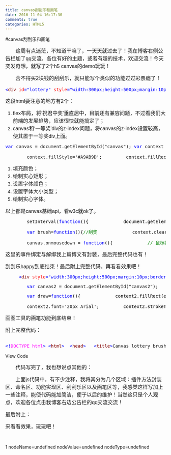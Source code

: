 ```yaml
---
title: canvas刮刮乐和画笔
date: 2016-11-04 16:17:30
comments: true
categories: HTML5
---
```


#canvas刮刮乐和画笔
<p><span style="font-family: 'comic sans ms', sans-serif; font-size: 16px;">　　这周有点迷茫，不知道干嘛了，一天天就过去了！我在博客右侧公告栏加了qq交流，各位有好的主题，或者有趣的技术，欢迎交流！今天突发奇想，就写了2个h5 canvas的demo玩玩！</span></p><p><span style="font-family: 'comic sans ms', sans-serif; font-size: 16px;">　　舍不得买2块钱的刮刮乐，就只能写个类似的功能过过彩票瘾了！</span></p><div class="cnblogs_code"> <pre><span style="color: #0000ff;">&lt;</span><span style="color: #800000;">div </span><span style="color: #ff0000;">id</span><span style="color: #0000ff;">="lottery"</span><span style="color: #ff0000;"> style</span><span style="color: #0000ff;">="width:300px;height:500px;margin:10px;background-color:lightskyblue;border-radius:5px;float:left;"</span><span style="color: #0000ff;">&gt;</span>          <span style="color: #0000ff;">&lt;</span><span style="color: #800000;">div </span><span style="color: #ff0000;">style</span><span style="color: #0000ff;">="width:300px;height:100px;line-height:100px;text-align:center;font-size:33px;color:blueviolet;"</span><span style="color: #0000ff;">&gt;</span>NICK彩票<span style="color: #0000ff;">&lt;/</span><span style="color: #800000;">div</span><span style="color: #0000ff;">&gt;</span>          <span style="color: #0000ff;">&lt;</span><span style="color: #800000;">div </span><span style="color: #ff0000;">id</span><span style="color: #0000ff;">="txt"</span><span style="color: #ff0000;"> style</span><span style="color: #0000ff;">="width:300px;height:200px;font-size:40px;color:peachpuff;display:flex;justify-content:center;align-items:center;flex-direction:column;"</span><span style="color: #0000ff;">&gt;</span>              <span style="color: #0000ff;">&lt;</span><span style="color: #800000;">span</span><span style="color: #0000ff;">&gt;</span>祝<span style="color: #0000ff;">&lt;/</span><span style="color: #800000;">span</span><span style="color: #0000ff;">&gt;</span>              <span style="color: #0000ff;">&lt;</span><span style="color: #800000;">span</span><span style="color: #0000ff;">&gt;</span>君<span style="color: #0000ff;">&lt;/</span><span style="color: #800000;">span</span><span style="color: #0000ff;">&gt;</span>              <span style="color: #0000ff;">&lt;</span><span style="color: #800000;">span</span><span style="color: #0000ff;">&gt;</span>中<span style="color: #0000ff;">&lt;/</span><span style="color: #800000;">span</span><span style="color: #0000ff;">&gt;</span>              <span style="color: #0000ff;">&lt;</span><span style="color: #800000;">span</span><span style="color: #0000ff;">&gt;</span>奖<span style="color: #0000ff;">&lt;/</span><span style="color: #800000;">span</span><span style="color: #0000ff;">&gt;</span>          <span style="color: #0000ff;">&lt;/</span><span style="color: #800000;">div</span><span style="color: #0000ff;">&gt;</span>          <span style="color: #0000ff;">&lt;</span><span style="color: #800000;">div </span><span style="color: #ff0000;">id</span><span style="color: #0000ff;">="canvasArea"</span><span style="color: #ff0000;"> style</span><span style="color: #0000ff;">="width:300px;height:200px;position:relative;"</span><span style="color: #0000ff;">&gt;</span>              <span style="color: #0000ff;">&lt;</span><span style="color: #800000;">div </span><span style="color: #ff0000;">style</span><span style="color: #0000ff;">="width:300px;height:200px;position:absolute;top:0;left:0;z-index:1;text-align:center;line-height:200px;font-weight:bold;font-size:56px;color:indianred;"</span><span style="color: #0000ff;">&gt;</span>一等奖<span style="color: #0000ff;">&lt;/</span><span style="color: #800000;">div</span><span style="color: #0000ff;">&gt;</span>              <span style="color: #0000ff;">&lt;</span><span style="color: #800000;">canvas </span><span style="color: #ff0000;">id</span><span style="color: #0000ff;">="canvas"</span><span style="color: #ff0000;"> width</span><span style="color: #0000ff;">="300px"</span><span style="color: #ff0000;"> height</span><span style="color: #0000ff;">="200px"</span><span style="color: #ff0000;"> style</span><span style="color: #0000ff;">="position:absolute;top:0;left:0;z-index:2;"</span><span style="color: #0000ff;">&gt;&lt;/</span><span style="color: #800000;">canvas</span><span style="color: #0000ff;">&gt;</span>          <span style="color: #0000ff;">&lt;/</span><span style="color: #800000;">div</span><span style="color: #0000ff;">&gt;</span>      <span style="color: #0000ff;">&lt;/</span><span style="color: #800000;">div</span><span style="color: #0000ff;">&gt;</span></pre> </div><p><span style="font-family: 'comic sans ms', sans-serif; font-size: 16px;">这段html要注意的地方有2个：</span></p><ol> <li><span style="font-family: 'comic sans ms', sans-serif; font-size: 16px;">flex布局，将&lsquo;祝君中奖&rsquo;垂直居中，目前还有兼容问题，不过看我们大前端的发展趋势，应该很快就能搞定了；</span></li> <li><span style="font-family: 'comic sans ms', sans-serif; font-size: 16px;">canvas和&lsquo;一等奖&rsquo;div的z-index问题，将canvas的z-index设置较高，使其置于一等奖div上面。</span></li> </ol><div class="cnblogs_code"> <pre><span style="color: #0000ff;">var</span> canvas = document.getElementById("canvas"<span style="color: #000000;">); </span><span style="color: #0000ff;">var</span> context = canvas.getContext("2d");</pre> </div><div class="cnblogs_code"> <pre>        context.fillStyle='#A9AB9D'<span style="color: #000000;">;         context.fillRect(</span>10,10,280,180<span style="color: #000000;">);         context.fillStyle</span>='#000'<span style="color: #000000;">;         context.font</span>='50px Arial'<span style="color: #000000;">;         context.fillText(</span>'刮奖区',75,115);</pre> </div><ol> <li><span style="font-family: 'comic sans ms', sans-serif; font-size: 16px;">填充颜色；</span></li> <li><span style="font-family: 'comic sans ms', sans-serif; font-size: 16px;">绘制实心矩形；</span></li> <li><span style="font-family: 'comic sans ms', sans-serif; font-size: 16px;">设置字体颜色；</span></li> <li><span style="font-family: 'comic sans ms', sans-serif; font-size: 16px;">设置字体大小类型；</span></li> <li><span style="font-family: 'comic sans ms', sans-serif; font-size: 16px;">绘制实心字体。</span></li> </ol><p><span style="font-family: 'comic sans ms', sans-serif; font-size: 16px;">以上都是canvas基础api，看w3c就ok了。</span></p><div class="cnblogs_code"> <pre>        setInterval(<span style="color: #0000ff;">function</span><span style="color: #000000;">(){             document.getElementById(</span>'txt').style.color = document.getElementById('txt').style.color=='peachpuff' ? 'yellow' : 'peachpuff'<span style="color: #000000;">;         },</span>500);</pre> </div><div class="cnblogs_code"> <pre>        <span style="color: #0000ff;">var</span> brush=<span style="color: #0000ff;">function</span>(){<span style="color: #008000;">//</span><span style="color: #008000;">刮奖</span>             context.clearRect(event.offsetX,event.offsetY,20,20<span style="color: #000000;">);         };</span></pre> </div><div class="cnblogs_code"> <pre>        canvas.onmousedown = <span style="color: #0000ff;">function</span><span style="color: #000000;">(){             </span><span style="color: #008000;">//</span><span style="color: #008000;"> 鼠标按下时 - 绑定鼠标跟随事件</span>             bindHandler(canvas,'mousemove',brush,<span style="color: #0000ff;">false</span><span style="color: #000000;">);         }         canvas.onmouseup </span>= <span style="color: #0000ff;">function</span><span style="color: #000000;">(){             </span><span style="color: #008000;">//</span><span style="color: #008000;"> 停止刮奖功能 - 解绑鼠标跟随事件</span>             removeHandler(canvas,"mousemove",brush,<span style="color: #0000ff;">false</span><span style="color: #000000;">);         }</span></pre> </div><p><span style="font-family: 'comic sans ms', sans-serif; font-size: 16px;">这里的事件绑定与解绑我上篇博文有封装，最后完整代码也有！</span></p><p><span style="font-family: 'comic sans ms', sans-serif; font-size: 16px;">刮刮乐happy到底结束！最后附上完整代码，再看看效果吧！</span></p><div class="cnblogs_code"> <pre>     <span style="color: #0000ff;">&lt;</span><span style="color: #800000;">div </span><span style="color: #ff0000;">style</span><span style="color: #0000ff;">="width:300px;height:500px;margin:10px;border-radius:10px;overflow:hidden;float:right;"</span><span style="color: #0000ff;">&gt;</span>          <span style="color: #0000ff;">&lt;</span><span style="color: #800000;">canvas </span><span style="color: #ff0000;">id</span><span style="color: #0000ff;">="canvas2"</span><span style="color: #ff0000;"> width</span><span style="color: #0000ff;">="300px"</span><span style="color: #ff0000;"> height</span><span style="color: #0000ff;">="500px"</span><span style="color: #ff0000;"> style</span><span style="color: #0000ff;">="background-color:lightblue;"</span><span style="color: #0000ff;">&gt;&lt;/</span><span style="color: #800000;">canvas</span><span style="color: #0000ff;">&gt;</span>      <span style="color: #0000ff;">&lt;/</span><span style="color: #800000;">div</span><span style="color: #0000ff;">&gt;</span></pre> </div><div class="cnblogs_code"> <pre>        <span style="color: #0000ff;">var</span> canvas2 = document.getElementById("canvas2"<span style="color: #000000;">);         </span><span style="color: #0000ff;">var</span> context2 = canvas2.getContext("2d");</pre> </div><div class="cnblogs_code"> <pre>        <span style="color: #0000ff;">var</span> draw=<span style="color: #0000ff;">function</span><span style="color: #000000;">(){             context2.fillRect(event.offsetX,event.offsetY,</span>10,10<span style="color: #000000;">);         };</span></pre> </div><div class="cnblogs_code"> <pre>        context2.font='20px Arial'<span style="color: #000000;">;         context2.strokeText(</span>'NICK画笔',100,30);<span style="color: #008000;">//</span><span style="color: #008000;">写个头</span>         <span style="color: #008000;">//</span><span style="color: #008000;">1. 为canvas元素onmousedown和onmouseup事件</span>         canvas2.onmousedown = <span style="color: #0000ff;">function</span><span style="color: #000000;">(){             </span><span style="color: #008000;">//</span><span style="color: #008000;"> 启用画笔功能 - 绑定鼠标跟随事件</span>             bindHandler(canvas2,'mousemove',draw,<span style="color: #0000ff;">false</span><span style="color: #000000;">);         }         canvas2.onmouseup </span>= <span style="color: #0000ff;">function</span><span style="color: #000000;">(){             </span><span style="color: #008000;">//</span><span style="color: #008000;"> 停止画笔功能 - 解绑鼠标跟随事件</span>             removeHandler(canvas2,"mousemove",draw,<span style="color: #0000ff;">false</span><span style="color: #000000;">);         }</span></pre> </div><p><span style="font-family: 'comic sans ms', sans-serif; font-size: 16px;">画图工具的画笔功能到底结束！</span></p><p><span style="font-family: 'comic sans ms', sans-serif; font-size: 16px;">附上完整代码：</span></p><div class="cnblogs_code" onclick="cnblogs_code_show('900b9f94-3fe0-4916-a8b5-cd220a54ab30')"><img id="code_img_closed_900b9f94-3fe0-4916-a8b5-cd220a54ab30" class="code_img_closed" src="http://images.cnblogs.com/OutliningIndicators/ContractedBlock.gif" alt=""><img id="code_img_opened_900b9f94-3fe0-4916-a8b5-cd220a54ab30" class="code_img_opened" style="display: none;" onclick="cnblogs_code_hide('900b9f94-3fe0-4916-a8b5-cd220a54ab30',event)" src="http://images.cnblogs.com/OutliningIndicators/ExpandedBlockStart.gif" alt=""> <div id="cnblogs_code_open_900b9f94-3fe0-4916-a8b5-cd220a54ab30" class="cnblogs_code_hide"> <pre><span style="color: #0000ff;">&lt;!</span><span style="color: #ff00ff;">DOCTYPE html</span><span style="color: #0000ff;">&gt;</span> <span style="color: #0000ff;">&lt;</span><span style="color: #800000;">html</span><span style="color: #0000ff;">&gt;</span>  <span style="color: #0000ff;">&lt;</span><span style="color: #800000;">head</span><span style="color: #0000ff;">&gt;</span>   <span style="color: #0000ff;">&lt;</span><span style="color: #800000;">title</span><span style="color: #0000ff;">&gt;</span>Canvas lottery brush nick<span style="color: #0000ff;">&lt;/</span><span style="color: #800000;">title</span><span style="color: #0000ff;">&gt;</span>   <span style="color: #0000ff;">&lt;</span><span style="color: #800000;">meta </span><span style="color: #ff0000;">charset</span><span style="color: #0000ff;">="utf-8"</span><span style="color: #0000ff;">/&gt;</span>  <span style="color: #0000ff;">&lt;/</span><span style="color: #800000;">head</span><span style="color: #0000ff;">&gt;</span>  <span style="color: #0000ff;">&lt;</span><span style="color: #800000;">body</span><span style="color: #0000ff;">&gt;</span>  <span style="color: #0000ff;">&lt;</span><span style="color: #800000;">div </span><span style="color: #ff0000;">style</span><span style="color: #0000ff;">="width:640px;margin:auto;"</span><span style="color: #0000ff;">&gt;</span>      <span style="color: #008000;">&lt;!--</span><span style="color: #008000;">刮刮乐</span><span style="color: #008000;">--&gt;</span>      <span style="color: #0000ff;">&lt;</span><span style="color: #800000;">div </span><span style="color: #ff0000;">id</span><span style="color: #0000ff;">="lottery"</span><span style="color: #ff0000;"> style</span><span style="color: #0000ff;">="width:300px;height:500px;margin:10px;background-color:lightskyblue;border-radius:5px;float:left;"</span><span style="color: #0000ff;">&gt;</span>          <span style="color: #0000ff;">&lt;</span><span style="color: #800000;">div </span><span style="color: #ff0000;">style</span><span style="color: #0000ff;">="width:300px;height:100px;line-height:100px;text-align:center;font-size:33px;color:blueviolet;"</span><span style="color: #0000ff;">&gt;</span>NICK彩票<span style="color: #0000ff;">&lt;/</span><span style="color: #800000;">div</span><span style="color: #0000ff;">&gt;</span>          <span style="color: #0000ff;">&lt;</span><span style="color: #800000;">div </span><span style="color: #ff0000;">id</span><span style="color: #0000ff;">="txt"</span><span style="color: #ff0000;"> style</span><span style="color: #0000ff;">="width:300px;height:200px;font-size:40px;color:peachpuff;display:flex;justify-content:center;align-items:center;flex-direction:column;"</span><span style="color: #0000ff;">&gt;</span>              <span style="color: #0000ff;">&lt;</span><span style="color: #800000;">span</span><span style="color: #0000ff;">&gt;</span>祝<span style="color: #0000ff;">&lt;/</span><span style="color: #800000;">span</span><span style="color: #0000ff;">&gt;</span>              <span style="color: #0000ff;">&lt;</span><span style="color: #800000;">span</span><span style="color: #0000ff;">&gt;</span>君<span style="color: #0000ff;">&lt;/</span><span style="color: #800000;">span</span><span style="color: #0000ff;">&gt;</span>              <span style="color: #0000ff;">&lt;</span><span style="color: #800000;">span</span><span style="color: #0000ff;">&gt;</span>中<span style="color: #0000ff;">&lt;/</span><span style="color: #800000;">span</span><span style="color: #0000ff;">&gt;</span>              <span style="color: #0000ff;">&lt;</span><span style="color: #800000;">span</span><span style="color: #0000ff;">&gt;</span>奖<span style="color: #0000ff;">&lt;/</span><span style="color: #800000;">span</span><span style="color: #0000ff;">&gt;</span>          <span style="color: #0000ff;">&lt;/</span><span style="color: #800000;">div</span><span style="color: #0000ff;">&gt;</span>          <span style="color: #0000ff;">&lt;</span><span style="color: #800000;">div </span><span style="color: #ff0000;">id</span><span style="color: #0000ff;">="canvasArea"</span><span style="color: #ff0000;"> style</span><span style="color: #0000ff;">="width:300px;height:200px;position:relative;"</span><span style="color: #0000ff;">&gt;</span>              <span style="color: #0000ff;">&lt;</span><span style="color: #800000;">div </span><span style="color: #ff0000;">style</span><span style="color: #0000ff;">="width:300px;height:200px;position:absolute;top:0;left:0;z-index:1;text-align:center;line-height:200px;font-weight:bold;font-size:56px;color:indianred;"</span><span style="color: #0000ff;">&gt;</span>一等奖<span style="color: #0000ff;">&lt;/</span><span style="color: #800000;">div</span><span style="color: #0000ff;">&gt;</span>              <span style="color: #0000ff;">&lt;</span><span style="color: #800000;">canvas </span><span style="color: #ff0000;">id</span><span style="color: #0000ff;">="canvas"</span><span style="color: #ff0000;"> width</span><span style="color: #0000ff;">="300px"</span><span style="color: #ff0000;"> height</span><span style="color: #0000ff;">="200px"</span><span style="color: #ff0000;"> style</span><span style="color: #0000ff;">="position:absolute;top:0;left:0;z-index:2;"</span><span style="color: #0000ff;">&gt;&lt;/</span><span style="color: #800000;">canvas</span><span style="color: #0000ff;">&gt;</span>          <span style="color: #0000ff;">&lt;/</span><span style="color: #800000;">div</span><span style="color: #0000ff;">&gt;</span>      <span style="color: #0000ff;">&lt;/</span><span style="color: #800000;">div</span><span style="color: #0000ff;">&gt;</span>      <span style="color: #008000;">&lt;!--</span><span style="color: #008000;">画图工具画笔功能</span><span style="color: #008000;">--&gt;</span>      <span style="color: #0000ff;">&lt;</span><span style="color: #800000;">div </span><span style="color: #ff0000;">style</span><span style="color: #0000ff;">="width:300px;height:500px;margin:10px;border-radius:10px;overflow:hidden;float:right;"</span><span style="color: #0000ff;">&gt;</span>          <span style="color: #0000ff;">&lt;</span><span style="color: #800000;">canvas </span><span style="color: #ff0000;">id</span><span style="color: #0000ff;">="canvas2"</span><span style="color: #ff0000;"> width</span><span style="color: #0000ff;">="300px"</span><span style="color: #ff0000;"> height</span><span style="color: #0000ff;">="500px"</span><span style="color: #ff0000;"> style</span><span style="color: #0000ff;">="background-color:lightblue;"</span><span style="color: #0000ff;">&gt;&lt;/</span><span style="color: #800000;">canvas</span><span style="color: #0000ff;">&gt;</span>      <span style="color: #0000ff;">&lt;/</span><span style="color: #800000;">div</span><span style="color: #0000ff;">&gt;</span>  <span style="color: #0000ff;">&lt;/</span><span style="color: #800000;">div</span><span style="color: #0000ff;">&gt;</span>  <span style="color: #0000ff;">&lt;</span><span style="color: #800000;">div </span><span style="color: #ff0000;">style</span><span style="color: #0000ff;">="text-align:center;"</span><span style="color: #0000ff;">&gt;</span>      <span style="color: #0000ff;">&lt;</span><span style="color: #800000;">p</span><span style="color: #0000ff;">&gt;</span>刮刮乐：鼠标按住不放，拖动开始刮奖！<span style="color: #0000ff;">&lt;/</span><span style="color: #800000;">p</span><span style="color: #0000ff;">&gt;</span>      <span style="color: #0000ff;">&lt;</span><span style="color: #800000;">p</span><span style="color: #0000ff;">&gt;</span>画笔：鼠标按住不放，拖动画画！<span style="color: #0000ff;">&lt;/</span><span style="color: #800000;">p</span><span style="color: #0000ff;">&gt;</span>  <span style="color: #0000ff;">&lt;/</span><span style="color: #800000;">div</span><span style="color: #0000ff;">&gt;</span>     <span style="color: #0000ff;">&lt;</span><span style="color: #800000;">script</span><span style="color: #0000ff;">&gt;</span>         <span style="background-color: #f5f5f5; color: #008000;">//</span><span style="background-color: #f5f5f5; color: #008000;">插件方法封装区</span> <span style="background-color: #f5f5f5; color: #000000;">         ;(</span><span style="background-color: #f5f5f5; color: #0000ff;">function</span><span style="background-color: #f5f5f5; color: #000000;">(){             </span><span style="background-color: #f5f5f5; color: #008000;">//</span><span style="background-color: #f5f5f5; color: #008000;"> 事件绑定</span> <span style="background-color: #f5f5f5; color: #000000;">            window.bindHandler </span><span style="background-color: #f5f5f5; color: #000000;">=</span><span style="background-color: #f5f5f5; color: #000000;"> (</span><span style="background-color: #f5f5f5; color: #0000ff;">function</span><span style="background-color: #f5f5f5; color: #000000;">() {                 </span><span style="background-color: #f5f5f5; color: #0000ff;">if</span><span style="background-color: #f5f5f5; color: #000000;"> (window.addEventListener) {</span><span style="background-color: #f5f5f5; color: #008000;">//</span><span style="background-color: #f5f5f5; color: #008000;"> 标准浏览器</span>                     <span style="background-color: #f5f5f5; color: #0000ff;">return</span> <span style="background-color: #f5f5f5; color: #0000ff;">function</span><span style="background-color: #f5f5f5; color: #000000;">(elem, type, handler) {                         </span><span style="background-color: #f5f5f5; color: #008000;">//</span><span style="background-color: #f5f5f5; color: #008000;"> elem:节点    type:事件类型   handler:事件处理函数</span>                         <span style="background-color: #f5f5f5; color: #008000;">//</span><span style="background-color: #f5f5f5; color: #008000;"> 最后一个参数为true:在捕获阶段调用事件处理程序;为false:在冒泡阶段调用事件处理程序。注意：ie没有这个参数</span> <span style="background-color: #f5f5f5; color: #000000;">                        elem.addEventListener(type, handler, </span><span style="background-color: #f5f5f5; color: #0000ff;">false</span><span style="background-color: #f5f5f5; color: #000000;">);                     }                 } </span><span style="background-color: #f5f5f5; color: #0000ff;">else</span> <span style="background-color: #f5f5f5; color: #0000ff;">if</span><span style="background-color: #f5f5f5; color: #000000;"> (window.attachEvent) {</span><span style="background-color: #f5f5f5; color: #008000;">//</span><span style="background-color: #f5f5f5; color: #008000;"> IE浏览器</span>                     <span style="background-color: #f5f5f5; color: #0000ff;">return</span> <span style="background-color: #f5f5f5; color: #0000ff;">function</span><span style="background-color: #f5f5f5; color: #000000;">(elem, type, handler) {                         elem.attachEvent(</span><span style="background-color: #f5f5f5; color: #000000;">"</span><span style="background-color: #f5f5f5; color: #000000;">on</span><span style="background-color: #f5f5f5; color: #000000;">"</span> <span style="background-color: #f5f5f5; color: #000000;">+</span><span style="background-color: #f5f5f5; color: #000000;"> type, handler);                     }                 }             }());             </span><span style="background-color: #f5f5f5; color: #008000;">//</span><span style="background-color: #f5f5f5; color: #008000;"> 事件解除</span> <span style="background-color: #f5f5f5; color: #000000;">            window.removeHandler </span><span style="background-color: #f5f5f5; color: #000000;">=</span><span style="background-color: #f5f5f5; color: #000000;"> (</span><span style="background-color: #f5f5f5; color: #0000ff;">function</span><span style="background-color: #f5f5f5; color: #000000;">() {                 </span><span style="background-color: #f5f5f5; color: #0000ff;">if</span><span style="background-color: #f5f5f5; color: #000000;"> (window.removeEventListener) {</span><span style="background-color: #f5f5f5; color: #008000;">//</span><span style="background-color: #f5f5f5; color: #008000;"> 标准浏览器</span>                     <span style="background-color: #f5f5f5; color: #0000ff;">return</span> <span style="background-color: #f5f5f5; color: #0000ff;">function</span><span style="background-color: #f5f5f5; color: #000000;">(elem, type, handler) {                         elem.removeEventListener(type, handler, </span><span style="background-color: #f5f5f5; color: #0000ff;">false</span><span style="background-color: #f5f5f5; color: #000000;">);                     }                 } </span><span style="background-color: #f5f5f5; color: #0000ff;">else</span> <span style="background-color: #f5f5f5; color: #0000ff;">if</span><span style="background-color: #f5f5f5; color: #000000;"> (window.detachEvent) {</span><span style="background-color: #f5f5f5; color: #008000;">//</span><span style="background-color: #f5f5f5; color: #008000;"> IE浏览器</span>                     <span style="background-color: #f5f5f5; color: #0000ff;">return</span> <span style="background-color: #f5f5f5; color: #0000ff;">function</span><span style="background-color: #f5f5f5; color: #000000;">(elem, type, handler) {                         elem.detachEvent(</span><span style="background-color: #f5f5f5; color: #000000;">"</span><span style="background-color: #f5f5f5; color: #000000;">on</span><span style="background-color: #f5f5f5; color: #000000;">"</span> <span style="background-color: #f5f5f5; color: #000000;">+</span><span style="background-color: #f5f5f5; color: #000000;"> type, handler);                     }                 }             }());         }());         </span><span style="background-color: #f5f5f5; color: #008000;">//</span><span style="background-color: #f5f5f5; color: #008000;">命名区</span>         <span style="background-color: #f5f5f5; color: #0000ff;">var</span><span style="background-color: #f5f5f5; color: #000000;"> canvas </span><span style="background-color: #f5f5f5; color: #000000;">=</span><span style="background-color: #f5f5f5; color: #000000;"> document.getElementById(</span><span style="background-color: #f5f5f5; color: #000000;">"</span><span style="background-color: #f5f5f5; color: #000000;">canvas</span><span style="background-color: #f5f5f5; color: #000000;">"</span><span style="background-color: #f5f5f5; color: #000000;">);         </span><span style="background-color: #f5f5f5; color: #0000ff;">var</span><span style="background-color: #f5f5f5; color: #000000;"> context </span><span style="background-color: #f5f5f5; color: #000000;">=</span><span style="background-color: #f5f5f5; color: #000000;"> canvas.getContext(</span><span style="background-color: #f5f5f5; color: #000000;">"</span><span style="background-color: #f5f5f5; color: #000000;">2d</span><span style="background-color: #f5f5f5; color: #000000;">"</span><span style="background-color: #f5f5f5; color: #000000;">);         </span><span style="background-color: #f5f5f5; color: #0000ff;">var</span><span style="background-color: #f5f5f5; color: #000000;"> canvas2 </span><span style="background-color: #f5f5f5; color: #000000;">=</span><span style="background-color: #f5f5f5; color: #000000;"> document.getElementById(</span><span style="background-color: #f5f5f5; color: #000000;">"</span><span style="background-color: #f5f5f5; color: #000000;">canvas2</span><span style="background-color: #f5f5f5; color: #000000;">"</span><span style="background-color: #f5f5f5; color: #000000;">);         </span><span style="background-color: #f5f5f5; color: #0000ff;">var</span><span style="background-color: #f5f5f5; color: #000000;"> context2 </span><span style="background-color: #f5f5f5; color: #000000;">=</span><span style="background-color: #f5f5f5; color: #000000;"> canvas2.getContext(</span><span style="background-color: #f5f5f5; color: #000000;">"</span><span style="background-color: #f5f5f5; color: #000000;">2d</span><span style="background-color: #f5f5f5; color: #000000;">"</span><span style="background-color: #f5f5f5; color: #000000;">);         </span><span style="background-color: #f5f5f5; color: #0000ff;">var</span><span style="background-color: #f5f5f5; color: #000000;"> brush</span><span style="background-color: #f5f5f5; color: #000000;">=</span><span style="background-color: #f5f5f5; color: #0000ff;">function</span><span style="background-color: #f5f5f5; color: #000000;">(){</span><span style="background-color: #f5f5f5; color: #008000;">//</span><span style="background-color: #f5f5f5; color: #008000;">刮奖</span> <span style="background-color: #f5f5f5; color: #000000;">            context.clearRect(event.offsetX,event.offsetY,</span><span style="background-color: #f5f5f5; color: #000000;">20</span><span style="background-color: #f5f5f5; color: #000000;">,</span><span style="background-color: #f5f5f5; color: #000000;">20</span><span style="background-color: #f5f5f5; color: #000000;">);         };         </span><span style="background-color: #f5f5f5; color: #0000ff;">var</span><span style="background-color: #f5f5f5; color: #000000;"> draw</span><span style="background-color: #f5f5f5; color: #000000;">=</span><span style="background-color: #f5f5f5; color: #0000ff;">function</span><span style="background-color: #f5f5f5; color: #000000;">(){</span><span style="background-color: #f5f5f5; color: #008000;">//</span><span style="background-color: #f5f5f5; color: #008000;">写字</span> <span style="background-color: #f5f5f5; color: #000000;">            context2.fillRect(event.offsetX,event.offsetY,</span><span style="background-color: #f5f5f5; color: #000000;">10</span><span style="background-color: #f5f5f5; color: #000000;">,</span><span style="background-color: #f5f5f5; color: #000000;">10</span><span style="background-color: #f5f5f5; color: #000000;">);         };         </span><span style="background-color: #f5f5f5; color: #008000;">//</span><span style="background-color: #f5f5f5; color: #008000;">功能实现区</span>         <span style="background-color: #f5f5f5; color: #008000;">//</span><span style="background-color: #f5f5f5; color: #008000;">刮刮乐</span>         <span style="background-color: #f5f5f5; color: #008000;">//</span><span style="background-color: #f5f5f5; color: #008000;"> 1. 绘制刮奖区域</span> <span style="background-color: #f5f5f5; color: #000000;">        context.fillStyle</span><span style="background-color: #f5f5f5; color: #000000;">=</span><span style="background-color: #f5f5f5; color: #000000;">'</span><span style="background-color: #f5f5f5; color: #000000;">#A9AB9D</span><span style="background-color: #f5f5f5; color: #000000;">'</span><span style="background-color: #f5f5f5; color: #000000;">;         context.fillRect(</span><span style="background-color: #f5f5f5; color: #000000;">10</span><span style="background-color: #f5f5f5; color: #000000;">,</span><span style="background-color: #f5f5f5; color: #000000;">10</span><span style="background-color: #f5f5f5; color: #000000;">,</span><span style="background-color: #f5f5f5; color: #000000;">280</span><span style="background-color: #f5f5f5; color: #000000;">,</span><span style="background-color: #f5f5f5; color: #000000;">180</span><span style="background-color: #f5f5f5; color: #000000;">);         context.fillStyle</span><span style="background-color: #f5f5f5; color: #000000;">=</span><span style="background-color: #f5f5f5; color: #000000;">'</span><span style="background-color: #f5f5f5; color: #000000;">#000</span><span style="background-color: #f5f5f5; color: #000000;">'</span><span style="background-color: #f5f5f5; color: #000000;">;         context.font</span><span style="background-color: #f5f5f5; color: #000000;">=</span><span style="background-color: #f5f5f5; color: #000000;">'</span><span style="background-color: #f5f5f5; color: #000000;">50px Arial</span><span style="background-color: #f5f5f5; color: #000000;">'</span><span style="background-color: #f5f5f5; color: #000000;">;         context.fillText(</span><span style="background-color: #f5f5f5; color: #000000;">'</span><span style="background-color: #f5f5f5; color: #000000;">刮奖区</span><span style="background-color: #f5f5f5; color: #000000;">'</span><span style="background-color: #f5f5f5; color: #000000;">,</span><span style="background-color: #f5f5f5; color: #000000;">75</span><span style="background-color: #f5f5f5; color: #000000;">,</span><span style="background-color: #f5f5f5; color: #000000;">115</span><span style="background-color: #f5f5f5; color: #000000;">);         </span><span style="background-color: #f5f5f5; color: #008000;">//</span><span style="background-color: #f5f5f5; color: #008000;">字体变色</span> <span style="background-color: #f5f5f5; color: #000000;">        setInterval(</span><span style="background-color: #f5f5f5; color: #0000ff;">function</span><span style="background-color: #f5f5f5; color: #000000;">(){             document.getElementById(</span><span style="background-color: #f5f5f5; color: #000000;">'</span><span style="background-color: #f5f5f5; color: #000000;">txt</span><span style="background-color: #f5f5f5; color: #000000;">'</span><span style="background-color: #f5f5f5; color: #000000;">).style.color </span><span style="background-color: #f5f5f5; color: #000000;">=</span><span style="background-color: #f5f5f5; color: #000000;"> document.getElementById(</span><span style="background-color: #f5f5f5; color: #000000;">'</span><span style="background-color: #f5f5f5; color: #000000;">txt</span><span style="background-color: #f5f5f5; color: #000000;">'</span><span style="background-color: #f5f5f5; color: #000000;">).style.color</span><span style="background-color: #f5f5f5; color: #000000;">==</span><span style="background-color: #f5f5f5; color: #000000;">'</span><span style="background-color: #f5f5f5; color: #000000;">peachpuff</span><span style="background-color: #f5f5f5; color: #000000;">'</span> <span style="background-color: #f5f5f5; color: #000000;">?</span> <span style="background-color: #f5f5f5; color: #000000;">'</span><span style="background-color: #f5f5f5; color: #000000;">yellow</span><span style="background-color: #f5f5f5; color: #000000;">'</span><span style="background-color: #f5f5f5; color: #000000;"> : </span><span style="background-color: #f5f5f5; color: #000000;">'</span><span style="background-color: #f5f5f5; color: #000000;">peachpuff</span><span style="background-color: #f5f5f5; color: #000000;">'</span><span style="background-color: #f5f5f5; color: #000000;">;         },</span><span style="background-color: #f5f5f5; color: #000000;">500</span><span style="background-color: #f5f5f5; color: #000000;">);         </span><span style="background-color: #f5f5f5; color: #008000;">//</span><span style="background-color: #f5f5f5; color: #008000;">2. 为canvas元素onmousedown和onmouseup事件</span> <span style="background-color: #f5f5f5; color: #000000;">        canvas.onmousedown </span><span style="background-color: #f5f5f5; color: #000000;">=</span> <span style="background-color: #f5f5f5; color: #0000ff;">function</span><span style="background-color: #f5f5f5; color: #000000;">(){             </span><span style="background-color: #f5f5f5; color: #008000;">//</span><span style="background-color: #f5f5f5; color: #008000;"> 鼠标按下时 - 绑定鼠标跟随事件</span> <span style="background-color: #f5f5f5; color: #000000;">            bindHandler(canvas,</span><span style="background-color: #f5f5f5; color: #000000;">'</span><span style="background-color: #f5f5f5; color: #000000;">mousemove</span><span style="background-color: #f5f5f5; color: #000000;">'</span><span style="background-color: #f5f5f5; color: #000000;">,brush,</span><span style="background-color: #f5f5f5; color: #0000ff;">false</span><span style="background-color: #f5f5f5; color: #000000;">);         }         canvas.onmouseup </span><span style="background-color: #f5f5f5; color: #000000;">=</span> <span style="background-color: #f5f5f5; color: #0000ff;">function</span><span style="background-color: #f5f5f5; color: #000000;">(){             </span><span style="background-color: #f5f5f5; color: #008000;">//</span><span style="background-color: #f5f5f5; color: #008000;"> 停止刮奖功能 - 解绑鼠标跟随事件</span> <span style="background-color: #f5f5f5; color: #000000;">            removeHandler(canvas,</span><span style="background-color: #f5f5f5; color: #000000;">"</span><span style="background-color: #f5f5f5; color: #000000;">mousemove</span><span style="background-color: #f5f5f5; color: #000000;">"</span><span style="background-color: #f5f5f5; color: #000000;">,brush,</span><span style="background-color: #f5f5f5; color: #0000ff;">false</span><span style="background-color: #f5f5f5; color: #000000;">);         }         </span><span style="background-color: #f5f5f5; color: #008000;">//</span><span style="background-color: #f5f5f5; color: #008000;">画笔</span> <span style="background-color: #f5f5f5; color: #000000;">        context2.font</span><span style="background-color: #f5f5f5; color: #000000;">=</span><span style="background-color: #f5f5f5; color: #000000;">'</span><span style="background-color: #f5f5f5; color: #000000;">20px Arial</span><span style="background-color: #f5f5f5; color: #000000;">'</span><span style="background-color: #f5f5f5; color: #000000;">;         context2.strokeText(</span><span style="background-color: #f5f5f5; color: #000000;">'</span><span style="background-color: #f5f5f5; color: #000000;">NICK画笔</span><span style="background-color: #f5f5f5; color: #000000;">'</span><span style="background-color: #f5f5f5; color: #000000;">,</span><span style="background-color: #f5f5f5; color: #000000;">100</span><span style="background-color: #f5f5f5; color: #000000;">,</span><span style="background-color: #f5f5f5; color: #000000;">30</span><span style="background-color: #f5f5f5; color: #000000;">);</span><span style="background-color: #f5f5f5; color: #008000;">//</span><span style="background-color: #f5f5f5; color: #008000;">写个头</span>         <span style="background-color: #f5f5f5; color: #008000;">//</span><span style="background-color: #f5f5f5; color: #008000;">1. 为canvas元素onmousedown和onmouseup事件</span> <span style="background-color: #f5f5f5; color: #000000;">        canvas2.onmousedown </span><span style="background-color: #f5f5f5; color: #000000;">=</span> <span style="background-color: #f5f5f5; color: #0000ff;">function</span><span style="background-color: #f5f5f5; color: #000000;">(){             </span><span style="background-color: #f5f5f5; color: #008000;">//</span><span style="background-color: #f5f5f5; color: #008000;"> 启用画笔功能 - 绑定鼠标跟随事件</span> <span style="background-color: #f5f5f5; color: #000000;">            bindHandler(canvas2,</span><span style="background-color: #f5f5f5; color: #000000;">'</span><span style="background-color: #f5f5f5; color: #000000;">mousemove</span><span style="background-color: #f5f5f5; color: #000000;">'</span><span style="background-color: #f5f5f5; color: #000000;">,draw,</span><span style="background-color: #f5f5f5; color: #0000ff;">false</span><span style="background-color: #f5f5f5; color: #000000;">);         }         canvas2.onmouseup </span><span style="background-color: #f5f5f5; color: #000000;">=</span> <span style="background-color: #f5f5f5; color: #0000ff;">function</span><span style="background-color: #f5f5f5; color: #000000;">(){             </span><span style="background-color: #f5f5f5; color: #008000;">//</span><span style="background-color: #f5f5f5; color: #008000;"> 停止画笔功能 - 解绑鼠标跟随事件</span> <span style="background-color: #f5f5f5; color: #000000;">            removeHandler(canvas2,</span><span style="background-color: #f5f5f5; color: #000000;">"</span><span style="background-color: #f5f5f5; color: #000000;">mousemove</span><span style="background-color: #f5f5f5; color: #000000;">"</span><span style="background-color: #f5f5f5; color: #000000;">,draw,</span><span style="background-color: #f5f5f5; color: #0000ff;">false</span><span style="background-color: #f5f5f5; color: #000000;">);         }     </span><span style="color: #0000ff;">&lt;/</span><span style="color: #800000;">script</span><span style="color: #0000ff;">&gt;</span>  <span style="color: #0000ff;">&lt;/</span><span style="color: #800000;">body</span><span style="color: #0000ff;">&gt;</span> <span style="color: #0000ff;">&lt;/</span><span style="color: #800000;">html</span><span style="color: #0000ff;">&gt;</span></pre> </div> <span class="cnblogs_code_collapse">View Code</span></div><p><span style="font-family: 'comic sans ms', sans-serif; font-size: 16px;">　　代码写完了，我也想说点其他的：</span></p><p><span style="font-family: 'comic sans ms', sans-serif; font-size: 16px;">　　上面js代码中，有不少注释，我将其分为几个区域：插件方法封装区、命名区、功能实现区、刮刮乐区以及画笔区等，我感觉这样写加上一些注释，能使代码能加简洁，便于以后的维护！当然这只是个人观点，欢迎各位点击我博客右边公告栏的qq交流交流！</span></p><p><span style="font-family: 'comic sans ms', sans-serif; font-size: 16px;">最后附上：</span></p><p><span style="font-family: 'comic sans ms', sans-serif; font-size: 16px;">来看看效果，玩玩吧！</span></p><p><span style="font-family: 'comic sans ms', sans-serif; font-size: 16px;"></span></p><p>&nbsp;</p>1 nodeName=undefined nodeValue=undefined nodeType=undefined
